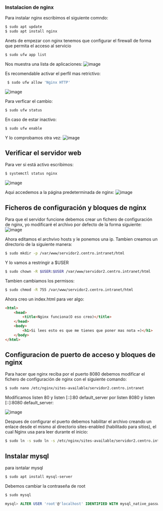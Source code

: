 ### Instalacion de nginx
Para instalar nginx escribimos el siguiente comndo:
```bash
$ sudo apt update 
$ sudo apt install nginx
```
Anets de empezar con nginx tenemos que configurar el firewall de forma que permita el acceso al servicio
 ```bash
 $ sudo ufw app list
 ``` 
 Nos muestra una lista de aplicaciones:
 ![image](https://user-images.githubusercontent.com/91255833/205452632-ff2d5834-390b-47ad-9199-574cc191afa3.png)

Es recomendable activar el perfil mas retrictivo:
```bash
 $ sudo ufw allow 'Nginx HTTP'
 ``` 
 ![image](https://user-images.githubusercontent.com/91255833/205452729-cb4d227f-60ef-48a7-a630-ce2c89217900.png)

 Para verficar el cambio:
 ```bash
 $ sudo ufw status
 ```
 En caso de estar inactivo:
 ```bash
 $ sudo ufw enable
 ```
 Y lo comprobamos otra vez:
 ![image](https://user-images.githubusercontent.com/91255833/205452876-122ab3ce-2d56-4af2-814f-21a458dc918a.png)

## Verificar el servidor web
Para ver si está activo escribimos:
 ```bash
 $ systemctl status nginx
 ```
 ![image](https://user-images.githubusercontent.com/91255833/205453006-6cec9869-f6ab-4042-89b3-191cd23030ae.png)

Aqui accedemos a la página predeterminada de nginx:
![image](https://user-images.githubusercontent.com/91255763/205108711-079ebf61-b567-4d74-8560-473dfe16a371.png)

## Ficheros de configuración y bloques de nginx
Para que el servidor funcione debemos crear un fichero de configuración de nginx, yo modificaré el archivo por defecto de la forma siguiente:
![image](https://user-images.githubusercontent.com/91255833/205453538-dda29907-a000-4e44-9e0b-61997c2c1a98.png)

Ahora editamos el archvivo hosts y le ponemos una ip.
Tambien creamos un directorio de la siguiente manera:
```bash
$ sudo mkdir -p /var/www/servidor2.centro.intranet/html
```
Y lo vamos a restringir a $USER
```bash
$ sudo chown -R $USER:$USER /var/www/servidor2.centro.intranet/html
```
Tambien cambiamos los permisos:
```bash
$ sudo chmod -R 755 /var/www/servidor2.centro.intranet/html
```
Ahora creo un index.html para ver algo:
```html
<html>
    <head>
        <title>Nginx funciona(O eso creo)</title>
    </head>
    <body>
        <h1>Si lees esto es que me tienes que poner mas nota =)</h1>
    </body>
</html>
```
## Configuracion de puerto de acceso y bloques de nginx
Para hacer que nginx reciba por el puerto 8080 debemos modificar el fichero de configuración de nginx con el siguiente comando:
```bash
$ sudo nano /etc/nginx/sites-available/servidor2.centro.intranet
```
Modificamos listen 80 y listen [::]:80 default_server por listen 8080 y listen [::]:8080 default_server:

![image](https://user-images.githubusercontent.com/91255763/205137228-5191d86f-d234-47fa-bdd0-6d17a4bdf0f4.png)

Despues de configurar el puerto debemos habilitar el archivo creando un enlace desde el mismo al directorio sites-enabled (habilitado para sitios), el cual Nginx usa para leer durante el inicio:

```bash
$ sudo ln -s sudo ln -s /etc/nginx/sites-available/servidor2.centro.intranet /etc/nginx/sites-enabled/
```
## Instalar mysql
para isntalar mysql
```bash
$ sudo apt install mysql-server
```
Debemos cambiar la contraseña de root 
```bash
$ sudo mysql
```
```sql
mysql> ALTER USER 'root'@'localhost' IDENTIFIED WITH mysql_native_password BY 'password';
```
